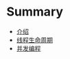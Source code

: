 # Summary

* [介绍](README.md)
* [线程生命周期](xian-cheng-de-sheng-ming-zhou-qi.md)
* [并发编程](bing-fa-bian-cheng.md)

